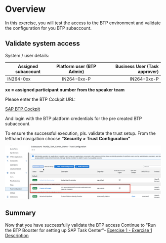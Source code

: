 # Overview

In this exercise, you will test the access to the BTP environment and validate the configuration for you BTP subaccount.

## Validate system access

System / user details:

| Assigned subaccount|Platform user (BTP Admin)|Business User (Task approver)|
| ------------- |:-------------:| -----:|
| IN264-0xx| IN264-0xx-P| IN264-0xx-P|

**xx = assigned participant number from the speaker team**

Please enter the BTP Cockpit URL:

[SAP BTP Cockpit](https://cockpit.eu10.hana.ondemand.com/cockpit/?idp=tdcteched3.accounts.ondemand.com#/globalaccount/62d9c33d-1b44-4afa-9751-2cb0165ba817)

And login with the BTP platform credentials for the pre created BTP subaccount.

To ensure the successful execution, pls. validate the trust setup.
From the lefthand navigation choose **"Security > Trust Configuration"**

![](/exercises/ex0/images/trust_check.png)


## Summary

Now that you have successfully validate the BTP access
Continue to "Run the BTP Booster for setting up SAP Task Center"- [Exercise 1 - Exercise 1 Description](../ex1/README.md)
